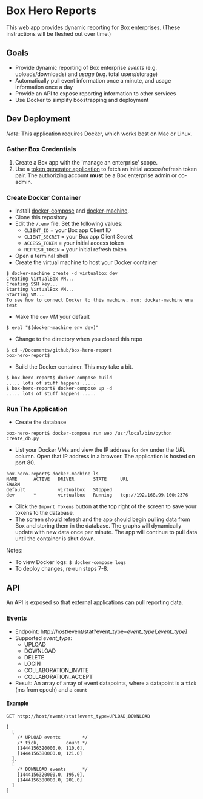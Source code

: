 # Box Hero Reports

This web app provides dynamic reporting for Box enterprises. (These instructions will be fleshed out over time.)

## Goals

* Provide dynamic reporting of Box enterprise *events* (e.g. uploads/downloads) and *usage* (e.g. total users/storage)
* Automatically pull event information once a minute, and usage information once a day
* Provide an API to expose reporting information to other services
* Use Docker to simplify boostrapping and deployment
 
## Dev Deployment

*Note*: This application requires Docker, which works best on Mac or Linux.

### Gather Box Credentials

1. Create a Box app with the 'manage an enterprise' scope.
2. Use a [token generator application](https://box-oauth2-mvc.azurewebsites.net) to fetch an initial access/refresh token pair. The authorizing account **must** be a Box enterprise admin or co-admin.

### Create Docker Container

* Install [docker-compose](http://docs.docker.com/compose/install/) and [docker-machine](https://docs.docker.com/machine/#installation).
* Clone this repository
* Edit the `/.env` file. Set the following values:
   * `CLIENT_ID` = your Box app Client ID
   * `CLIENT_SECRET` = your Box app Client Secret
   * `ACCESS_TOKEN` = your initial access token
   * `REFRESH_TOKEN` = your initial refresh token
* Open a terminal shell
* Create the virtual machine to host your Docker container
```
$ docker-machine create -d virtualbox dev
Creating VirtualBox VM...
Creating SSH key...
Starting VirtualBox VM...
Starting VM...
To see how to connect Docker to this machine, run: docker-machine env test
```
* Make the `dev` VM your default
```
$ eval "$(docker-machine env dev)"
```
* Change to the directory when you cloned this repo
```
$ cd ~/Documents/github/box-hero-report
box-hero-report$ 
```
* Build the Docker container. This may take a bit.
```
$ box-hero-report$ docker-compose build
..... lots of stuff happens .....
$ box-hero-report$ docker-compose up -d
..... lots of stuff happens .....
```
### Run The Application 

* Create the database
```
box-hero-report$ docker-compose run web /usr/local/bin/python create_db.py
```
* List your Docker VMs and view the IP address for `dev` under the *URL* column. Open that IP address in a browser. The application is hosted on port 80.
```
box-hero-report$ docker-machine ls
NAME      ACTIVE   DRIVER       STATE     URL                         SWARM
default            virtualbox   Stopped                               
dev       *        virtualbox   Running   tcp://192.168.99.100:2376   
```
* Click the `Import Tokens` button at the top right of the screen to save your tokens to the database.
* The screen should refresh and the app should begin pulling data from Box and storing them in the database. The graphs will dynamically update with new data once per minute. The app will continue to pull data until the container is shut down.

Notes:
* To view Docker logs: `$ docker-compose logs`
* To deploy changes, re-run steps 7-8.

## API

An API is exposed so that external applications can pull reporting data.

### Events

* Endpoint: http://*host*/event/stat?event_type=*event_type[,event_type]*
* Supported *event_type*: 
  * UPLOAD
  * DOWNLOAD
  * DELETE
  * LOGIN 
  * COLLABORATION_INVITE
  * COLLABORATION_ACCEPT
* Result: An array of array of event datapoints, where a datapoint is a `tick` (ms from epoch) and a `count`

#### Example
```
GET http://host/event/stat?event_type=UPLOAD,DOWNLOAD

[
  [ 
    /* UPLOAD events        */
    /* tick,          count */
    [1444156320000.0, 110.0], 
    [1444156380000.0, 121.0]
  ],
  [ 
    /* DOWNLOAD events      */
    [1444156320000.0, 195.0], 
    [1444156380000.0, 201.0]
  ]
]
```
